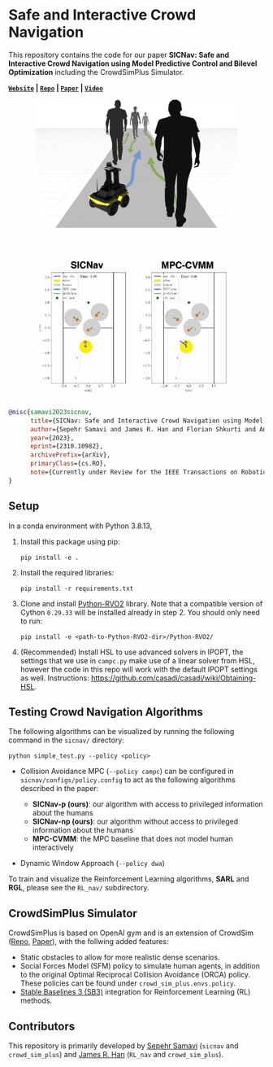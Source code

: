 # Safe and Interactive Crowd Navigation
This repository contains the code for our paper **SICNav: Safe and Interactive Crowd Navigation using Model Predictive Control and Bilevel Optimization** including the CrowdSimPlus Simulator.

**[`Website`](http://sepehr.fyi/projects/sicnav) | [`Repo`](https://github.com/sepsamavi/safe-interactive-crowdnav) | [`Paper`](https://arxiv.org/abs/2310.10982) | [`Video`](https://tiny.cc/sicnav_overview)**

<p align="center">
    <img style="padding: 0px 0 50px 0" src="./docs/problem_overview_rasterized.png" width="400">
    <img src="./docs/case_1_vid.gif" width="600">
</p>


```bibtex
@misc{samavi2023sicnav,
      title={SICNav: Safe and Interactive Crowd Navigation using Model Predictive Control and Bilevel Optimization},
      author={Sepehr Samavi and James R. Han and Florian Shkurti and Angela P. Schoellig},
      year={2023},
      eprint={2310.10982},
      archivePrefix={arXiv},
      primaryClass={cs.RO},
      note={Currently under Review for the IEEE Transactions on Robotics (T-RO).}
}
```



## Setup
In a conda environment with Python 3.8.13,

1. Install this package using pip:
    ```
    pip install -e .
    ```
2. Install the required libraries:
    ````
    pip install -r requirements.txt
    ````
3. Clone and install [Python-RVO2](https://github.com/sybrenstuvel/Python-RVO2) library. Note that a compatible version of Cython `0.29.33` will be installed already in step 2. You should only need to run:
    ```
    pip install -e <path-to-Python-RVO2-dir>/Python-RVO2/
    ```

4. (Recommended) Install HSL to use advanced solvers in IPOPT, the settings that we use in `campc.py` make use of a linear solver from HSL, however the code in this repo will work with the default IPOPT settings as well. Instructions: https://github.com/casadi/casadi/wiki/Obtaining-HSL.

## Testing Crowd Navigation Algorithms

The following algorithms can be visualized by running the following command in the `sicnav/` directory:
```
python simple_test.py --policy <policy>
```

- Collision Avoidance MPC (`--policy campc`) can be configured in `sicnav/configs/policy.config` to act as the following algorithms described in the paper:
    - **SICNav-p (ours)**: our algorithm with access to privileged information about the humans
    - **SICNav-np (ours)**: our algorithm without access to privileged information about the humans
    - **MPC-CVMM**: the MPC baseline that does not model human interactively

- Dynamic Window Approach (`--policy dwa`)

To train and visualize the Reinforcement Learning algorithms, **SARL** and **RGL**, please see the `RL_nav/` subdirectory.

## CrowdSimPlus Simulator

CrowdSimPlus is based on OpenAI gym and is an extension of CrowdSim ([Repo](https://github.com/vita-epfl/CrowdNav), [Paper](https://arxiv.org/abs/1809.08835)), with the follwing added features:
- Static obstacles to allow for more realistic dense scenarios.
- Social Forces Model (SFM) policy to simulate human agents, in addition to the original Optimal Reciprocal Collision Avoidance (ORCA) policy. These policies can be found under `crowd_sim_plus.envs.policy`.
- [Stable Baselines 3 (SB3)](https://stable-baselines3.readthedocs.io/en/master/) integration for Reinforcement Learning (RL) methods.

## Contributors

This repository is primarily developed by [Sepehr Samavi](https://github.com/sepsamavi) (`sicnav` and `crowd_sim_plus`) and [James R. Han](https://github.com/james-r-han) (`RL_nav` and `crowd_sim_plus`).

